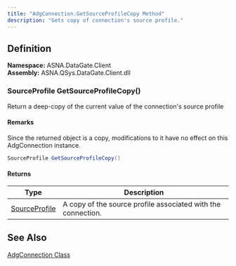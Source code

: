 ```yaml
---
title: "AdgConnection.GetSourceProfileCopy Method"
description: "Gets copy of connection's source profile."
---
```


## Definition

**Namespace:** ASNA.DataGate.Client<br/>
**Assembly:** ASNA.QSys.DataGate.Client.dll


### SourceProfile GetSourceProfileCopy()

Return a deep-copy of the current value of the connection's source profile


#### Remarks
Since the returned object is a copy, modifications to it have no effect on this AdgConnection instance.  

```cs
SourceProfile GetSourceProfileCopy()
```

#### Returns

| Type | Description
| --- | ---
| [SourceProfile](/reference/datagate/datagate-providers/source-profile.html) | A copy of the source profile associated with the connection.


## See Also

[AdgConnection Class](adg-connection.html)